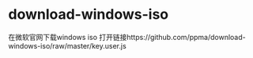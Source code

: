 # download-windows-iso
在微软官网下载windows iso
打开链接https://github.com/ppma/download-windows-iso/raw/master/key.user.js
